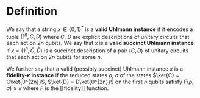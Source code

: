 # Definition
We say that a string $x \in \{0, 1\}^*$ is a **valid Uhlmann instance** if it encodes a tuple $(1^n, C, D)$ where $C$, $D$ are explicit descriptions of unitary circuits that each act on $2n$ qubits. 
We say that $x$ is a **valid succinct Uhlmann instance** if $x = (1^n, \hat{C}, \hat{D})$ is a succinct description of a pair $(C, D)$ of unitary circuits that each act on $2n$ qubits for some $n$.

We further say that a valid (possibly succinct) Uhlmann instance $x$ is a **fidelity-$\kappa$ instance** if the reduced states $\rho$, $\sigma$ of the states $\ket{C} = C\ket{0^{2n}}$, $\ket{D} = D\ket{0^{2n}}$ on the first $n$ qubits satisfy $F(\rho, \sigma) \geq \kappa$ where $F$ is the [[fidelity]] function. 